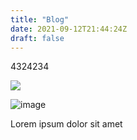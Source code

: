 ```yaml
---
title: "Blog"
date: 2021-09-12T21:44:24Z
draft: false
---
```


4324234

<img src="https://www.apple.com/ac/globalfooter/6/en_MY/assets/ac-buystrip/engraving/icon_large.svg">

![image](https://user-images.githubusercontent.com/13944905/133006507-3cb66d5e-0b84-4496-b98f-392d93bb7e33.png)


Lorem ipsum dolor sit amet
